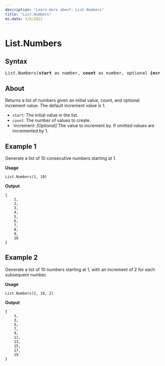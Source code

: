 ```yaml
---
description: "Learn more about: List.Numbers"
title: "List.Numbers"
ms.date: 3/8/2022
---
```

# List.Numbers

## Syntax

<pre>
List.Numbers(<b>start</b> as number, <b>count</b> as number, optional <b>increment</b> as nullable number) as list
</pre>
  
## About

Returns a list of numbers given an initial value, count, and optional increment value. The default increment value is 1.

* `start`: The initial value in the list.
* `count`: The number of values to create.
* `increment: _[Optional]_ The value to increment by. If omitted values are incremented by 1.

## Example 1

Generate a list of 10 consecutive numbers starting at 1.

**Usage**

```powerquery-m
List.Numbers(1, 10)
```

**Output**

```powerquery-m
{
    1,
    2,
    3,
    4,
    5,
    6,
    7,
    8,
    9,
    10
}
```

## Example 2

Generate a list of 10 numbers starting at 1, with an increment of 2 for each subsequent number.

**Usage**

```powerquery-m
List.Numbers(1, 10, 2)
```

**Output**

```powerquery-m
{
    1,
    3,
    5,
    7,
    9,
    11,
    13,
    15,
    17,
    19
}
```
